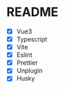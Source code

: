 # README

- [x] Vue3  
- [x] Typescript  
- [x] Vite  
- [x] Eslint  
- [x] Prettier  
- [x] Unplugin  
- [x] Husky
